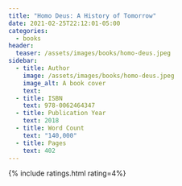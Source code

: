```yaml
---
title: "Homo Deus: A History of Tomorrow"
date: 2021-02-25T22:12:01-05:00
categories:
  - books
header:
  teaser: /assets/images/books/homo-deus.jpeg
sidebar:
  - title: Author
    image: /assets/images/books/homo-deus.jpeg
    image_alt: A book cover
    text:
  - title: ISBN
    text: 978-0062464347
  - title: Publication Year
    text: 2018
  - title: Word Count
    text: "140,000"
  - title: Pages
    text: 402
---
```


{% include ratings.html rating=4%}
